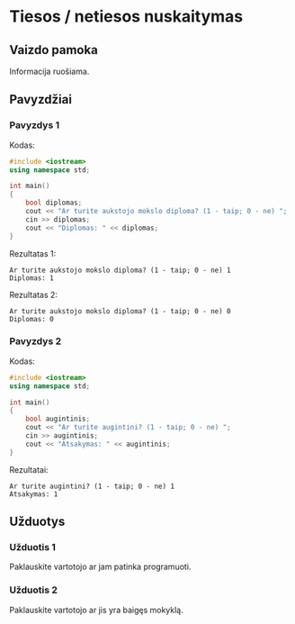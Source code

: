 # Tiesos / netiesos nuskaitymas

## Vaizdo pamoka

Informacija ruošiama.

## Pavyzdžiai

### Pavyzdys 1

Kodas:

```cpp
#include <iostream>
using namespace std;

int main()
{
	bool diplomas;
	cout << "Ar turite aukstojo mokslo diploma? (1 - taip; 0 - ne) ";
	cin >> diplomas;
	cout << "Diplomas: " << diplomas;
}
```

Rezultatas 1:

```
Ar turite aukstojo mokslo diploma? (1 - taip; 0 - ne) 1
Diplomas: 1
```

Rezultatas 2:

```
Ar turite aukstojo mokslo diploma? (1 - taip; 0 - ne) 0
Diplomas: 0
```

### Pavyzdys 2

Kodas:

```cpp
#include <iostream>
using namespace std;

int main()
{
	bool augintinis;
	cout << "Ar turite augintini? (1 - taip; 0 - ne) ";
	cin >> augintinis;
	cout << "Atsakymas: " << augintinis;
}
```

Rezultatai:

```
Ar turite augintini? (1 - taip; 0 - ne) 1
Atsakymas: 1
```

## Užduotys

### Užduotis 1

Paklauskite vartotojo ar jam patinka programuoti.

### Užduotis 2

Paklauskite vartotojo ar jis yra baigęs mokyklą.
